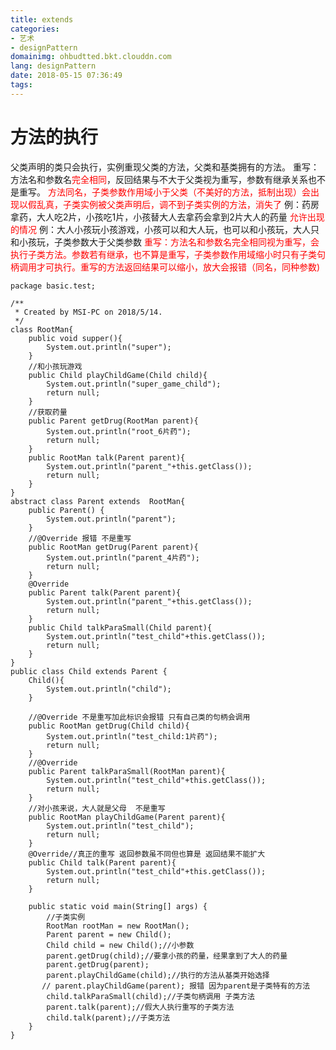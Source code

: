 ```yaml
---
title: extends
categories:
- 艺术
- designPattern
domainimg: ohbudtted.bkt.clouddn.com
lang: designPattern
date: 2018-05-15 07:36:49
tags:
---
```

# 方法的执行
父类声明的类只会执行，实例重现父类的方法，父类和基类拥有的方法。
重写：方法名和参数名<span style="color:red">完全相同</span>，反回结果与不大于父类视为重写，参数有继承关系也不是重写。
<span style="color:red">方法同名，子类参数作用域小于父类（不美好的方法，抵制出现）会出现以假乱真，子类实例被父类声明后，调不到子类实例的方法，消失了</span>
例：药房拿药，大人吃2片，小孩吃1片，小孩替大人去拿药会拿到2片大人的药量
<span style="color:red">允许出现的情况</span>
例：大人小孩玩小孩游戏，小孩可以和大人玩，也可以和小孩玩，大人只和小孩玩，子类参数大于父类参数
<span style="color:red">
重写：方法名和参数名完全相同视为重写，会执行子类方法。参数若有继承，也不算是重写，子类参数作用域缩小时只有子类句柄调用才可执行。重写的方法返回结果可以缩小，放大会报错（同名，同种参数)</span>
<!-- more -->
```
package basic.test;

/**
 * Created by MSI-PC on 2018/5/14.
 */
class RootMan{
    public void supper(){
        System.out.println("super");
    }
    //和小孩玩游戏
    public Child playChildGame(Child child){
        System.out.println("super_game_child");
        return null;
    }
    //获取药量
    public Parent getDrug(RootMan parent){
        System.out.println("root_6片药");
        return null;
    }
    public RootMan talk(Parent parent){
        System.out.println("parent_"+this.getClass());
        return null;
    }
}
abstract class Parent extends  RootMan{
    public Parent() {
        System.out.println("parent");
    }
    //@Override 报错 不是重写
    public RootMan getDrug(Parent parent){
        System.out.println("parent_4片药");
        return null;
    }
    @Override
    public Parent talk(Parent parent){
        System.out.println("parent_"+this.getClass());
        return null;
    }
    public Child talkParaSmall(Child parent){
        System.out.println("test_child"+this.getClass());
        return null;
    }
}
public class Child extends Parent {
    Child(){
        System.out.println("child");
    }

    //@Override 不是重写加此标识会报错 只有自己类的句柄会调用
    public RootMan getDrug(Child child){
        System.out.println("test_child:1片药");
        return null;
    }
    //@Override
    public Parent talkParaSmall(RootMan parent){
        System.out.println("test_child"+this.getClass());
        return null;
    }
    //对小孩来说，大人就是父母  不是重写
    public RootMan playChildGame(Parent parent){
        System.out.println("test_child");
        return null;
    }
    @Override//真正的重写 返回参数虽不同但也算是 返回结果不能扩大
    public Child talk(Parent parent){
        System.out.println("test_child"+this.getClass());
        return null;
    }

    public static void main(String[] args) {
        //子类实例
        RootMan rootMan = new RootMan();
        Parent parent = new Child();
        Child child = new Child();//小参数
        parent.getDrug(child);//要拿小孩的药量，经果拿到了大人的药量
        parent.getDrug(parent);
        parent.playChildGame(child);//执行的方法从基类开始选择
       // parent.playChildGame(parent); 报错 因为parent是子类特有的方法
        child.talkParaSmall(child);//子类句柄调用 子类方法
        parent.talk(parent);//假大人执行重写的子类方法
        child.talk(parent);//子类方法
    }
}


```
